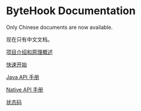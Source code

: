 # ByteHook Documentation

Only Chinese documents are now available.

现在只有中文文档。

[项目介绍和原理概述](overview.zh-CN.md)

[快速开始](quickstart.zh-CN.md)

[Java API 手册](java_manual.zh-CN.md)

[Native API 手册](native_manual.zh-CN.md)

[状态码](status_code.zh-CN.md)

